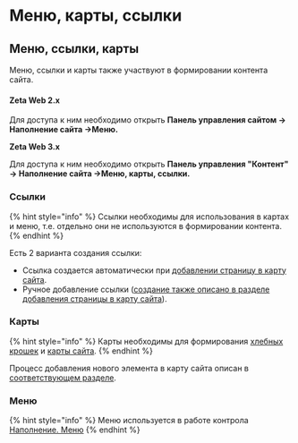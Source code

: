 # Меню, карты, ссылки

## Меню, ссылки, карты

Меню, ссылки и карты также участвуют в формировании контента сайта.&#x20;

#### Zeta Web 2.x

Для доступа к ним необходимо открыть **Панель управления сайтом → Наполнение сайта →Меню.**

**Zeta Web 3.x**

Для доступа к ним необходимо открыть **Панель управления "Контент" → Наполнение сайта →Меню, карты, ссылки.**

### Ссылки

{% hint style="info" %}
Ссылки необходимы для использования в картах и меню, т.е. отдельно они не используются в формировании контента.
{% endhint %}

Есть 2 варианта создания ссылки:

* Ссылка создается автоматически при [добавлении страницу в карту сайта](dobavlenie-stranicy-v-kartu-saita.md).
* Ручное добавление ссылки ([создание также описано в разделе добавления страницы в карту сайта](dobavlenie-stranicy-v-kartu-saita.md)).

### Карты

{% hint style="info" %}
Карты необходимы для формирования [хлебных крошек](khlebnye-kroshki-breadcrumbs.md) и [карты сайта](../seo/karta-saita-sitemap.md).
{% endhint %}

Процесс добавления нового элемента в карту сайта описан в [соответствующем разделе](dobavlenie-stranicy-v-kartu-saita.md).

### Меню

{% hint style="info" %}
Меню используется в работе контрола [Наполнение. Меню](broken-reference)
{% endhint %}
